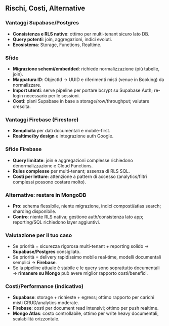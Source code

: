## Rischi, Costi, Alternative

### Vantaggi Supabase/Postgres
- **Consistenza e RLS native**: ottimo per multi-tenant sicuro lato DB.
- **Query potenti**: join, aggregazioni, indici evoluti.
- **Ecosistema**: Storage, Functions, Realtime.

### Sfide
- **Migrazione schemi/embedded**: richiede normalizzazione (più tabelle, join).
- **Mappatura ID**: ObjectId → UUID e riferimenti misti (venue in Booking) da normalizzare.
- **Import utenti**: serve pipeline per portare bcrypt su Supabase Auth; re-login necessario per le sessioni.
- **Costi**: piani Supabase in base a storage/row/throughput; valutare crescita.

### Vantaggi Firebase (Firestore)
- **Semplicità** per dati documentali e mobile-first.
- **Realtime/by design** e integrazione auth Google.

### Sfide Firebase
- **Query limitate**: join e aggregazioni complesse richiedono denormalizzazione e Cloud Functions.
- **Rules complesse** per multi-tenant; assenza di RLS SQL.
- **Costi per letture**: attenzione a pattern di accesso (analytics/filtri complessi possono costare molto).

### Alternative: restare in MongoDB
- **Pro**: schema flessibile, niente migrazione, indici composti/atlas search; sharding disponibile.
- **Contro**: niente RLS nativa; gestione auth/consistenza lato app; reporting/SQL richiedono layer aggiuntivi.

### Valutazione per il tuo caso
- Se priorità = sicurezza rigorosa multi-tenant + reporting solido → **Supabase/Postgres** consigliato.
- Se priorità = delivery rapidissimo mobile real‑time, modelli documentali semplici → **Firebase**.
- Se la pipeline attuale è stabile e le query sono soprattutto documentali → **rimanere su Mongo** può avere miglior rapporto costi/benefici.

### Costi/Performance (indicativo)
- **Supabase**: storage + richieste + egress; ottimo rapporto per carichi misti CRUD/analytics moderate.
- **Firebase**: costi per document read intensivi; ottimo per push realtime.
- **Mongo Atlas**: costo controllabile, ottimo per write heavy documentali, scalabilità orizzontale.
